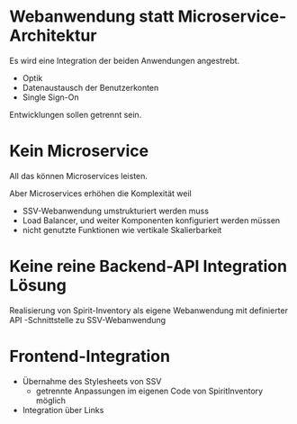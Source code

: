 Webanwendung statt Microservice-Architektur
===========================================

Es wird eine Integration der beiden Anwendungen angestrebt.
- Optik
- Datenaustausch der Benutzerkonten 
- Single Sign-On

Entwicklungen sollen getrennt sein. 

# Kein Microservice
All das können Microservices leisten.

Aber Microservices erhöhen die Komplexität weil
- SSV-Webanwendung umstrukturiert werden muss
- Load Balancer, und weiter Komponenten konfiguriert werden müssen
- nicht genutzte Funktionen wie vertikale Skalierbarkeit


# Keine reine Backend-API Integration Lösung
Realisierung von Spirit-Inventory als eigene Webanwendung mit definierter API -Schnittstelle zu SSV-Webanwendung

# Frontend-Integration
- Übernahme des Stylesheets von SSV
	- getrennte Anpassungen im eigenen Code von SpiritInventory möglich
- Integration über Links
